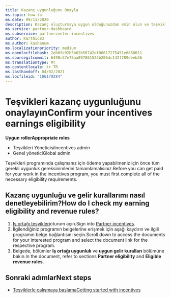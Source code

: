 ```yaml
---
title: Kazanç uygunluğunu Onayla
ms.topic: how-to
ms.date: 09/11/2020
description: Kazanç oluşturmaya uygun olduğunuzdan emin olun ve teşvikleri programı üzerinden ödeme yapın. Iş Ortağı Merkezi 'nde kazanç ve gelir kurallarınızı denetleyin.
ms.service: partner-dashboard
ms.subservice: partnercenter-incentives
author: Karthic83
ms.author: kashanum
ms.localizationpriority: medium
ms.openlocfilehash: 2eb0fe92b5b62b56742ef06617275451e6850011
ms.sourcegitcommit: 6498c57e75aa097861523b206dc142f789deeb36
ms.translationtype: MT
ms.contentlocale: tr-TR
ms.lasthandoff: 04/02/2021
ms.locfileid: "106179284"
---
```

# <a name="confirm-your-incentives-earnings-eligibility"></a><span data-ttu-id="42811-104">Teşvikleri kazanç uygunluğunu onaylayın</span><span class="sxs-lookup"><span data-stu-id="42811-104">Confirm your incentives earnings eligibility</span></span>

<span data-ttu-id="42811-105">**Uygun roller**</span><span class="sxs-lookup"><span data-stu-id="42811-105">**Appropriate roles**</span></span>

- <span data-ttu-id="42811-106">Teşvikleri Yöneticisi</span><span class="sxs-lookup"><span data-stu-id="42811-106">Incentives admin</span></span>
- <span data-ttu-id="42811-107">Genel yönetici</span><span class="sxs-lookup"><span data-stu-id="42811-107">Global admin</span></span>

<span data-ttu-id="42811-108">Teşvikleri programında çalışmanız için ödeme yapabilmeniz için önce tüm gerekli uygunluk gereksinimlerini tamamlamalısınız.</span><span class="sxs-lookup"><span data-stu-id="42811-108">Before you can get paid for your work in the incentives program, you must first complete all of the necessary eligibility requirements.</span></span>

## <a name="how-do-i-check-my-earning-eligibility-and-revenue-rules"></a><span data-ttu-id="42811-109">Kazanç uygunluğu ve gelir kurallarımı nasıl denetleyebilirim?</span><span class="sxs-lookup"><span data-stu-id="42811-109">How do I check my earning eligibility and revenue rules?</span></span>

1. <span data-ttu-id="42811-110">[Iş ortağı teşvikleri](https://partner.microsoft.com/membership/partner-incentives)oturum açın.</span><span class="sxs-lookup"><span data-stu-id="42811-110">Sign into [Partner incentives](https://partner.microsoft.com/membership/partner-incentives).</span></span>
2. <span data-ttu-id="42811-111">İlgilendiğiniz programın belgelerine erişmek için aşağı kaydırın ve ilgili programın belge bağlantısını seçin.</span><span class="sxs-lookup"><span data-stu-id="42811-111">Scroll down to access the documents for your interested program and select the document link for the respective program.</span></span>
3. <span data-ttu-id="42811-112">Belgede, bölümler **Iş ortağı uygunluk** ve **uygun gelir kuralları** bölümüne bakın.</span><span class="sxs-lookup"><span data-stu-id="42811-112">In the document, refer to sections **Partner eligibility** and **Eligible revenue rules**.</span></span>

## <a name="next-steps"></a><span data-ttu-id="42811-113">Sonraki adımlar</span><span class="sxs-lookup"><span data-stu-id="42811-113">Next steps</span></span>

- [<span data-ttu-id="42811-114">Teşviklerle çalışmaya başlama</span><span class="sxs-lookup"><span data-stu-id="42811-114">Getting started with incentives</span></span>](incentives-get-started-intro.md)
